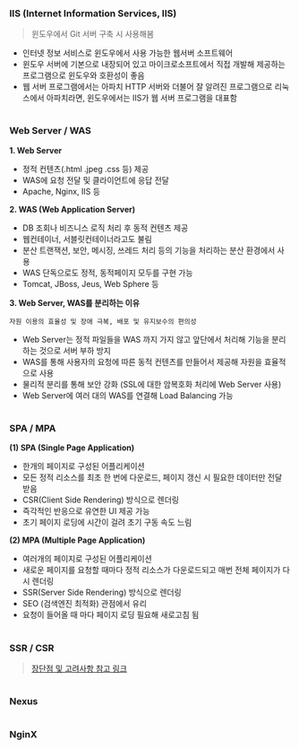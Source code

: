 ### IIS (Internet Information Services, IIS)
> 윈도우에서 Git 서버 구축 시 사용해봄
- 인터넷 정보 서비스로 윈도우에서 사용 가능한 웹서버 소프트웨어
- 윈도우 서버에 기본으로 내장되어 있고 마이크로소프트에서 직접 개발해 제공하는 프로그램으로 윈도우와 호환성이 좋음
- 웹 서버 프로그램에서는 아파치 HTTP 서버와 더불어 잘 알려진 프로그램으로 리눅스에서 아파치라면, 윈도우에서는 IIS가 웹 서버 프로그램을 대표함

#

### Web Server / WAS
__1. Web Server__
- 정적 컨텐츠(.html .jpeg .css 등) 제공
- WAS에 요청 전달 및 클라이언트에 응답 전달
- Apache, Nginx, IIS 등

__2. WAS (Web Application Server)__
- DB 조회나 비즈니스 로직 처리 후 동적 컨텐츠 제공
- 웹컨테이너, 서블릿컨테이너라고도 불림
- 분산 트랜잭션, 보안, 메시징, 쓰레드 처리 등의 기능을 처리하는 분산 환경에서 사용
- WAS 단독으로도 정적, 동적페이지 모두를 구현 가능
- Tomcat, JBoss, Jeus, Web Sphere 등

__3. Web Server, WAS를 분리하는 이유__

`자원 이용의 효율성 및 장애 극복, 배포 및 유지보수의 편의성`
- Web Server는 정적 파일들을 WAS 까지 가지 않고 앞단에서 처리해 기능을 분리하는 것으로 서버 부하 방지
- WAS를 통해 사용자의 요청에 따른 동적 컨텐츠를 만들어서 제공해 자원을 효율적으로 사용
- 물리적 분리를 통해 보안 강화 (SSL에 대한 암복호화 처리에 Web Server 사용)
- Web Server에 여러 대의 WAS를 연결해 Load Balancing 가능


#
### SPA / MPA
__(1) SPA (Single Page Application)__
- 한개의 페이지로 구성된 어플리케이션
- 모든 정적 리소스를 최초 한 번에 다운로드, 페이지 갱신 시 필요한 데이터만 전달 받음
- CSR(Client Side Rendering) 방식으로 렌더링
- 즉각적인 반응으로 유연한 UI 제공 가능
- 초기 페이지 로딩에 시간이 걸려 초기 구동 속도 느림

__(2) MPA (Multiple Page Application)__
- 여러개의 페이지로 구성된 어플리케이션
- 새로운 페이지를 요청할 때마다 정적 리소스가 다운로드되고 매번 전체 페이지가 다시 렌더링
- SSR(Server Side Rendering) 방식으로 렌더링
- SEO (검색엔진 최적화) 관점에서 유리
- 요청이 들어올 때 마다 페이지 로딩 필요해 새로고침 됨 


#
### SSR / CSR 
> [장단점 및 고려사항 참고 링크](https://github.com/nhkiiim/code-repository/wiki/Web#spa--ssr--csr-%EC%9E%A5%EB%8B%A8%EC%A0%90-%EB%B0%8F-%EA%B3%A0%EB%A0%A4-%EC%82%AC%ED%95%AD)


#
### Nexus

#
### NginX 
